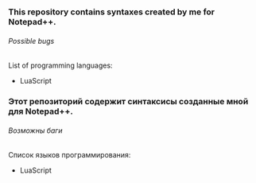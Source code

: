 <h3>This repository contains syntaxes created by me for Notepad++.</h3>
<h6>Possible bugs</h6>

List of programming languages:
<ul>
<li>LuaScript</li>
</ul>
<h3>Этот репозиторий содержит синтаксисы созданные мной для Notepad++.</h3>
<h6>Возможны баги</h6>

Список языков программирования:
<ul>
<li>LuaScript</li>
</ul>
